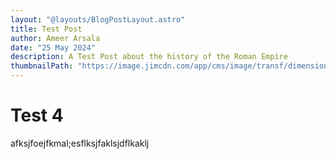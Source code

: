 ```yaml
---
layout: "@layouts/BlogPostLayout.astro"
title: Test Post
author: Ameer Arsala
date: "25 May 2024"
description: A Test Post about the history of the Roman Empire
thumbnailPath: "https://image.jimcdn.com/app/cms/image/transf/dimension=2080x10000:format=jpg/path/s2217cd0bb1220415/image/idc34b1b04f8e96ed/version/1687833802/how-big-was-the-roman-empire.jpg"
---
```


# Test 4
afksjfoejfkmal;esflksjfaklsjdflkaklj
